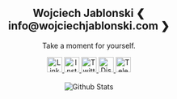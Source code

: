 <p align="center">
 <h2 align="center">Wojciech Jablonski &#10094; info@wojciechjablonski.com &#10095;</info> </h2>
 <p align="center">Take a moment for yourself.</p>
</p>

  <p align="center">
    <a href="https://www.linkedin.com/in/wojciech-jablonski-9a2695144/">
      <img alt="Linkedin Logo" width="30px" src="https://cdn-icons-png.flaticon.com/512/174/174857.png" />
    </a>
    <a href="https://www.instagram.com/wojciech_jablonski_/">
      <img alt="Instagram Logo" width="30px" src="https://upload.wikimedia.org/wikipedia/commons/thumb/a/a5/Instagram_icon.png/1024px-Instagram_icon.png" />
    </a>
    <a href="https://twitter.com/wojtek27041996">
      <img alt="Twitter Logo" width="30px" src="https://lh3.googleusercontent.com/proxy/muVwJgnWNLAvGrq4ip5UCmVWRBYe2aZQdNYG9eDQ9ykXO6Wd0Wi4wUvD5yTxrhHeeiNQzYZE02R2TgVIlTWNJjQf992SinF-12dFcz2aYwAvtBHOj5x8v-MYAyxgF5F2f0_ujvYSw_1xjYP9u0smgxqc" />
    </a>
    <a href="https://discordapp.com/channels/@me/401158298000293908/">
      <img alt="Discord Logo" width="30px" src="https://www.freepnglogos.com/uploads/discord-logo-png/discord-logo-logodownload-download-logotipos-1.png" />
    </a>
    <a href="https://telegram.me/WojciechJablonski">
      <img alt="Telegram Logo" width="30px" src="https://upload.wikimedia.org/wikipedia/commons/thumb/8/82/Telegram_logo.svg/1024px-Telegram_logo.svg.png" />
    </a>
    <br />
    <br />
      <img alt="Github Stats" src="https://github-readme-stats.vercel.app/api?username=wojciechjablonski96&show_icons=true&count_private=true&theme=radical" />
  </p>
